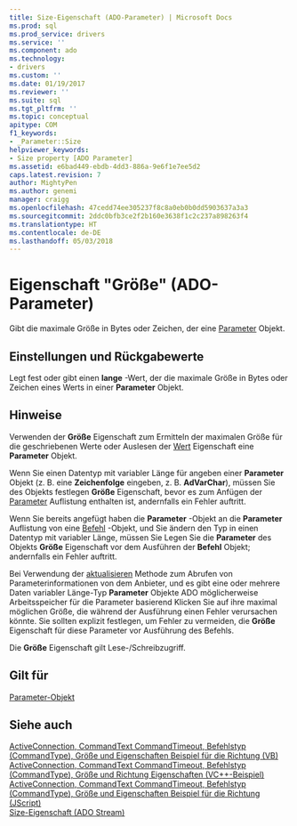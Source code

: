 ```yaml
---
title: Size-Eigenschaft (ADO-Parameter) | Microsoft Docs
ms.prod: sql
ms.prod_service: drivers
ms.service: ''
ms.component: ado
ms.technology:
- drivers
ms.custom: ''
ms.date: 01/19/2017
ms.reviewer: ''
ms.suite: sql
ms.tgt_pltfrm: ''
ms.topic: conceptual
apitype: COM
f1_keywords:
- _Parameter::Size
helpviewer_keywords:
- Size property [ADO Parameter]
ms.assetid: e6bad449-ebdb-4dd3-886a-9e6f1e7ee5d2
caps.latest.revision: 7
author: MightyPen
ms.author: genemi
manager: craigg
ms.openlocfilehash: 47cedd74ee305237f8c8a0eb0b0dd5903637a3a3
ms.sourcegitcommit: 2ddc0bfb3ce2f2b160e3638f1c2c237a898263f4
ms.translationtype: HT
ms.contentlocale: de-DE
ms.lasthandoff: 05/03/2018
---
```

# <a name="size-property-ado-parameter"></a>Eigenschaft "Größe" (ADO-Parameter)
Gibt die maximale Größe in Bytes oder Zeichen, der eine [Parameter](../../../ado/reference/ado-api/parameter-object.md) Objekt.  
  
## <a name="settings-and-return-values"></a>Einstellungen und Rückgabewerte  
 Legt fest oder gibt einen **lange** -Wert, der die maximale Größe in Bytes oder Zeichen eines Werts in einer **Parameter** Objekt.  
  
## <a name="remarks"></a>Hinweise  
 Verwenden der **Größe** Eigenschaft zum Ermitteln der maximalen Größe für die geschriebenen Werte oder Auslesen der [Wert](../../../ado/reference/ado-api/value-property-ado.md) Eigenschaft eine **Parameter** Objekt.  
  
 Wenn Sie einen Datentyp mit variabler Länge für angeben einer **Parameter** Objekt (z. B. eine **Zeichenfolge** eingeben, z. B. **AdVarChar**), müssen Sie des Objekts festlegen  **Größe** Eigenschaft, bevor es zum Anfügen der [Parameter](../../../ado/reference/ado-api/parameters-collection-ado.md) Auflistung enthalten ist, andernfalls ein Fehler auftritt.  
  
 Wenn Sie bereits angefügt haben die **Parameter** -Objekt an die **Parameter** Auflistung von eine [Befehl](../../../ado/reference/ado-api/command-object-ado.md) -Objekt, und Sie ändern den Typ in einen Datentyp mit variabler Länge, müssen Sie Legen Sie die **Parameter** des Objekts **Größe** Eigenschaft vor dem Ausführen der **Befehl** Objekt; andernfalls ein Fehler auftritt.  
  
 Bei Verwendung der [aktualisieren](../../../ado/reference/ado-api/refresh-method-ado.md) Methode zum Abrufen von Parameterinformationen von dem Anbieter, und es gibt eine oder mehrere Daten variabler Länge-Typ **Parameter** Objekte ADO möglicherweise Arbeitsspeicher für die Parameter basierend Klicken Sie auf ihre maximal möglichen Größe, die während der Ausführung einen Fehler verursachen könnte. Sie sollten explizit festlegen, um Fehler zu vermeiden, die **Größe** Eigenschaft für diese Parameter vor Ausführung des Befehls.  
  
 Die **Größe** Eigenschaft gilt Lese-/Schreibzugriff.  
  
## <a name="applies-to"></a>Gilt für  
 [Parameter-Objekt](../../../ado/reference/ado-api/parameter-object.md)  
  
## <a name="see-also"></a>Siehe auch  
 [ActiveConnection, CommandText CommandTimeout, Befehlstyp (CommandType), Größe und Eigenschaften Beispiel für die Richtung (VB)](../../../ado/reference/ado-api/activeconnection-commandtext-commandtimeout-commandtype-size-example-vb.md)   
 [ActiveConnection, CommandText CommandTimeout, Befehlstyp (CommandType), Größe und Richtung Eigenschaften (VC++-Beispiel)](../../../ado/reference/ado-api/activeconnection-commandtext-commandtimeout-commandtype-size-example-vc.md)   
 [ActiveConnection, CommandText CommandTimeout, Befehlstyp (CommandType), Größe und Eigenschaften Beispiel für die Richtung (JScript)](../../../ado/reference/ado-api/activeconnection-commandtext-timeout-type-size-example-jscript.md)   
 [Size-Eigenschaft (ADO Stream)](../../../ado/reference/ado-api/size-property-ado-stream.md)
